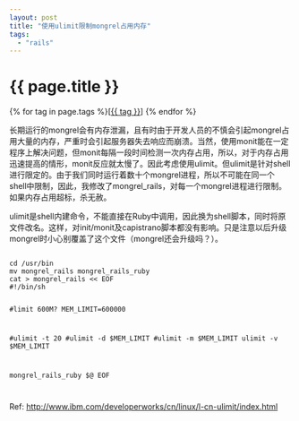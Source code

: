 ```yaml
---
layout: post
title: "使用ulimit限制mongrel占用内存"
tags:
  - "rails"
---
```


# {{ page.title }}

<div class="tags">
{% for tag in page.tags %}[<a class="tag" href="/tags.html#{{ tag }}">{{ tag }}</a>] {% endfor %}
</div>


长期运行的mongrel会有内存泄漏，且有时由于开发人员的不慎会引起mongrel占用大量的内存，严重时会引起服务器失去响应而崩溃。当然，使用monit能在一定程序上解决问题，但monit每隔一段时间检测一次内存占用，所以，对于内存占用迅速提高的情形，monit反应就太慢了。因此考虑使用ulimit。但ulimit是针对shell进行限定的。由于我们同时运行着数十个mongrel进程，所以不可能在同一个shell中限制，因此，我修改了mongrel_rails，对每一个mongrel进程进行限制。如果内存占用超标，杀无赦。

ulimit是shell内建命令，不能直接在Ruby中调用，因此换为shell脚本，同时将原文件改名。这样，对init/monit及capistrano脚本都没有影响。只是注意以后升级mongrel时小心别覆盖了这个文件（mongrel还会升级吗？）。

<code>
cd /usr/bin
mv mongrel_rails mongrel_rails_ruby
cat > mongrel_rails << EOF
#!/bin/sh

#limit 600M?
MEM_LIMIT=600000

#ulimit -t 20
#ulimit -d $MEM_LIMIT
#ulimit -m $MEM_LIMIT
ulimit -v $MEM_LIMIT

mongrel_rails_ruby $@
EOF

</code>


Ref: <http://www.ibm.com/developerworks/cn/linux/l-cn-ulimit/index.html>
